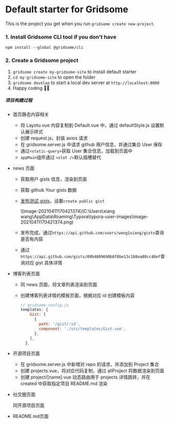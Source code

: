 # Default starter for Gridsome

This is the project you get when you run `gridsome create new-project`.

### 1. Install Gridsome CLI tool if you don't have

`npm install --global @gridsome/cli`

### 2. Create a Gridsome project

1. `gridsome create my-gridsome-site` to install default starter
2. `cd my-gridsome-site` to open the folder
3. `gridsome develop` to start a local dev server at `http://localhost:8080`
4. Happy coding 🎉🙌

##### 项目构建过程

- 首页静态内容相关

  - 将 Layotu.vue 内容复制到 Default.vue 中，通过 defaultStyle.js 设置默认展示样式
  - 创建 request.js，封装 axios 请求
  - 在 gridsome.server.js 中请求 github 用户信息，并通过集合 User 保存
  - 通过`<static-query>`获取 User 集合信息，加载到页面中
  - `appMain`组件通过 `<slot />`默认插槽替代

- news 页面

  - 获取用户 gists 信息，渲染到页面

  - 获取 github Your gists 数据

  - [发布测试 gists](https://gist.github.com/wang1xiang)，设置`create public gist`

    ![image-20210411170421374](C:\Users\xiang wang\AppData\Roaming\Typora\typora-user-images\image-20210411170421374.png)

  - 发布完成，通过`https://api.github.com/users/wang1xiang/gists`查询是否有内容

  - 通过`https://api.github.com/gists/09b4809690b8f8be13c188ea80cc48ef`查询对应 gist 具体详情

- 博客列表页面

  - 同 news 页面，将文章列表渲染到页面

  - 创建博客列表详情的模板页面，根据对应 id 创建模板内容

    ```js
    // gridsome.config.js
    templates: {
        Gist: [
          {
            path: '/gist/:id',
            component: './src/templates/Gist.vue',
          },
        ],
      },
    ```

    

- 开源项目页面

  - 在 gridsome.server.js 中新增对 repo 的请求，并添加到 Project 集合
  - 创建 projects.vue，将对应代码复制，通过 allProject 将数据渲染到页面
  - 创建 project/[name].vue 动态路由用于 projects 详情跳转，并在 created 中获取指定项目 README.md 渲染

- 社交圈页面

  同开源项目页面

- README.md页面